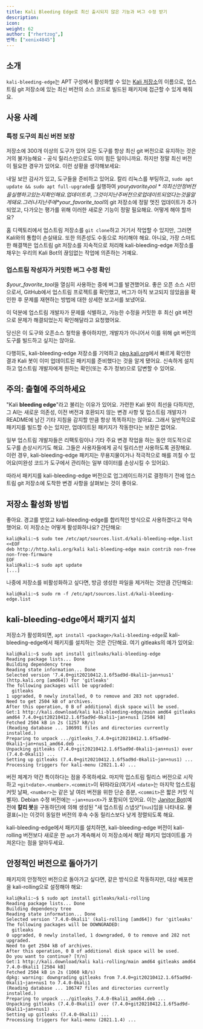 ```yaml
---
title: Kali Bleeding Edge로 최신 출시되지 않은 기능과 버그 수정 받기
description:
icon:
weight: 62
author: ["rhertzog",]
번역: ["xenix4845"]
---
```


## 소개

`kali-bleeding-edge`는 APT 구성에서 활성화할 수 있는 [Kali 저장소](/docs/general-use/kali-branches/)의 이름으로, 업스트림 git 저장소에 있는 최신 버전의 소스 코드로 빌드된 패키지에 접근할 수 있게 해줘요.

## 사용 사례

### 특정 도구의 최신 버전 보장

저장소에 300개 이상의 도구가 있어 모든 도구를 항상 최신 git 버전으로 유지하는 것은 거의 불가능해요 - 공식 릴리스만으로도 이미 힘든 일이니까요. 하지만 정말 최신 버전이 필요한 경우가 있어요. 이런 상황을 생각해보세요:

내일 보안 감사가 있고, 도구들을 준비하고 있어요. 칼리 리눅스를 부팅하고, `sudo apt update && sudo apt full-upgrade`를 실행하여 *$your_favorite_tool*의 최신 안정 버전을 실행하고 있는지 확인해요. 업데이트 후, 그것이 지난주 버전으로 업데이트되었다는 것을 알게 돼요. 그러나 지난주에 *$your_favorite_tool*의 git 저장소에 정말 멋진 업데이트가 추가되었고, 다가오는 평가를 위해 이러한 새로운 기능이 정말 필요해요. 어떻게 해야 할까요?

홈 디렉토리에서 업스트림 저장소를 `git clone`하고 거기서 작업할 수 있지만, 그러면 Kali와의 통합이 손실돼요. 또한 의존성도 수동으로 처리해야 해요. 아니요, 가장 스마트한 해결책은 업스트림 git 저장소를 지속적으로 처리해 kali-bleeding-edge 저장소를 채우는 우리의 Kali Bot의 끊임없는 작업에 의존하는 거예요.

### 업스트림 작성자가 커밋한 버그 수정 확인

*$your_favorite_tool*을 열심히 사용하는 중에 버그를 발견했어요. 좋은 오픈 소스 시민으로서, GitHub에서 업스트림 프로젝트를 확인했고, 버그가 아직 보고되지 않았음을 확인한 후 문제를 재현하는 방법에 대한 상세한 보고서를 보냈어요.

이 덕분에 업스트림 개발자가 문제를 식별하고, 가능한 수정을 커밋한 후 최신 git 버전으로 문제가 해결되었는지 확인해달라고 요청했어요.

당신은 이 도구와 오픈소스 철학을 좋아하지만, 개발자가 아니어서 이를 위해 git 버전의 도구를 빌드하고 싶지는 않아요.

다행히도, kali-bleeding-edge 저장소를 기억하고 [pkg.kali.org](https://pkg.kali.org/)에서 빠르게 확인한 결과 Kali 봇이 이미 업데이트된 패키지를 준비했다는 것을 알게 됐어요. 신속하게 설치하고 업스트림 개발자에게 원하는 확인(또는 추가 정보)으로 답변할 수 있어요.

## 주의: 출혈에 주의하세요

"Kali **bleeding edge**"라고 불리는 이유가 있어요. 가련한 Kali 봇이 최선을 다하지만, 그 AI는 새로운 의존성, 이전 버전과 호환되지 않는 변경 사항 및 업스트림 개발자가 README에 남긴 기타 지침을 감지할 만큼 항상 똑똑하지는 않아요. 그래서 일반적으로 패키지를 빌드할 수는 있지만, 업데이트된 패키지가 작동한다는 보장은 없어요.

일부 업스트림 개발자들은 리팩토링이나 기타 주요 변경 작업을 하는 동안 의도적으로 도구를 손상시키기도 해요. 그들은 사용자들에게 공식 릴리스만 사용하도록 권장해요. 이런 경우, kali-bleeding-edge 패키지는 무용지물이거나 적극적으로 해를 끼칠 수 있어요(미완성 코드가 도구에서 관리하는 일부 데이터를 손상시킬 수 있어요).

따라서 패키지를 kali-bleeding-edge 버전으로 업그레이드하기로 결정하기 전에 업스트림 git 저장소에 도착한 변경 사항을 살펴보는 것이 좋아요.

## 저장소 활성화 방법

좋아요. 경고를 받았고 kali-bleeding-edge를 합리적인 방식으로 사용하겠다고 약속했어요. 이 저장소는 어떻게 활성화하나요? 간단해요:

```console
kali@kali:~$ sudo tee /etc/apt/sources.list.d/kali-bleeding-edge.list <<EOF
deb http://http.kali.org/kali kali-bleeding-edge main contrib non-free non-free-firmware
EOF
kali@kali:~$ sudo apt update
[...]
```

나중에 저장소를 비활성화하고 싶다면, 방금 생성한 파일을 제거하는 것만큼 간단해요:

```console
kali@kali:~$ sudo rm -f /etc/apt/sources.list.d/kali-bleeding-edge.list
```

## kali-bleeding-edge에서 패키지 설치

저장소가 활성화되면, `apt install <package>/kali-bleeding-edge`로 kali-bleeding-edge에서 패키지를 설치하는 것은 간단해요. 여기 gitleaks의 예가 있어요:

```console
kali@kali:~$ sudo apt install gitleaks/kali-bleeding-edge
Reading package lists... Done
Building dependency tree       
Reading state information... Done
Selected version '7.4.0+git20210412.1.6f5ad9d-0kali1~jan+nus1' (http.kali.org [amd64]) for 'gitleaks'
The following packages will be upgraded:
  gitleaks
1 upgraded, 0 newly installed, 0 to remove and 283 not upgraded.
Need to get 2504 kB of archives.
After this operation, 0 B of additional disk space will be used.
Get:1 http://kali.download/kali kali-bleeding-edge/main amd64 gitleaks amd64 7.4.0+git20210412.1.6f5ad9d-0kali1~jan+nus1 [2504 kB]
Fetched 2504 kB in 2s (1257 kB/s)   
(Reading database ... 106991 files and directories currently installed.)
Preparing to unpack .../gitleaks_7.4.0+git20210412.1.6f5ad9d-0kali1~jan+nus1_amd64.deb ...
Unpacking gitleaks (7.4.0+git20210412.1.6f5ad9d-0kali1~jan+nus1) over (7.4.0-0kali1) ...
Setting up gitleaks (7.4.0+git20210412.1.6f5ad9d-0kali1~jan+nus1) ...
Processing triggers for kali-menu (2021.1.4) ...
```

버전 체계가 약간 특이하다는 점을 주목하세요. 마지막 업스트림 릴리스 버전으로 시작하고 `+git<date>.<number>.<commit>`이 뒤따라요(여기서 `<date>`는 마지막 업스트림 커밋 날짜, `<number>`는 같은 날 여러 버전을 위한 단순 증분, `<commit>`은 짧은 커밋 식별자). Debian 수정 버전에는 `~jan+nus<X>`가 포함되어 있어요. 이는 [Janitor Bot](https://salsa.debian.org/jelmer/debian-janitor)(예전에 **칼리 봇**을 구동하던)에 의해 생성된 "새 업스트림 스냅샷"(`nus`)임을 나타내요. 물결표(~)는 이것이 동일한 버전의 후속 수동 릴리스보다 낮게 정렬되도록 해요.

kali-bleeding-edge에서 패키지를 설치하면, kali-bleeding-edge 버전이 kali-rolling 버전보다 새로운 한 `apt`가 계속해서 이 저장소에서 해당 패키지 업데이트를 가져온다는 점을 알아두세요.

## 안정적인 버전으로 돌아가기

패키지의 안정적인 버전으로 돌아가고 싶다면, 같은 방식으로 작동하지만, 대상 배포판을 kali-rolling으로 설정해야 해요:

```console
kali@kali:~$ $ sudo apt install gitleaks/kali-rolling
Reading package lists... Done
Building dependency tree       
Reading state information... Done
Selected version '7.4.0-0kali1' (kali-rolling [amd64]) for 'gitleaks'
The following packages will be DOWNGRADED:
  gitleaks
0 upgraded, 0 newly installed, 1 downgraded, 0 to remove and 282 not upgraded.
Need to get 2504 kB of archives.
After this operation, 0 B of additional disk space will be used.
Do you want to continue? [Y/n] 
Get:1 http://kali.download/kali kali-rolling/main amd64 gitleaks amd64 7.4.0-0kali1 [2504 kB]
Fetched 2504 kB in 2s (1060 kB/s)   
dpkg: warning: downgrading gitleaks from 7.4.0+git20210412.1.6f5ad9d-0kali1~jan+nus1 to 7.4.0-0kali1
(Reading database ... 106747 files and directories currently installed.)
Preparing to unpack .../gitleaks_7.4.0-0kali1_amd64.deb ...
Unpacking gitleaks (7.4.0-0kali1) over (7.4.0+git20210412.1.6f5ad9d-0kali1~jan+nus1) ...
Setting up gitleaks (7.4.0-0kali1) ...
Processing triggers for kali-menu (2021.1.4) ...
```
